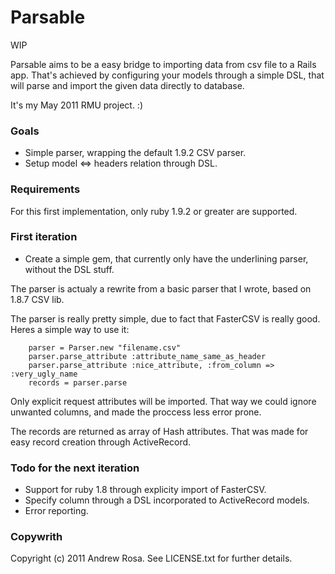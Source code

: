 Parsable
==========

WIP

Parsable aims to be a easy bridge to importing data from csv file to a
Rails app. That's achieved by configuring your models through a simple
DSL, that will parse and import the given data directly to database.

It's my May 2011 RMU project. :)

### Goals ###

* Simple parser, wrapping the default 1.9.2 CSV parser.
* Setup model <=> headers relation through DSL.

### Requirements ###

For this first implementation, only ruby 1.9.2 or greater are supported.

### First iteration ###

* Create a simple gem, that currently only have the underlining parser,
  without the DSL stuff.

The parser is actualy a rewrite from a basic parser that I wrote, based
on 1.8.7 CSV lib.

The parser is really pretty simple, due to fact that FasterCSV is really
good. Heres a simple way to use it:

        parser = Parser.new "filename.csv"
        parser.parse_attribute :attribute_name_same_as_header
        parser.parse_attribute :nice_attribute, :from_column => :very_ugly_name
        records = parser.parse

Only explicit request attributes will be imported. That way we could ignore unwanted columns, and made the proccess less error prone.

The records are returned as array of Hash attributes. That was made for
easy record creation through ActiveRecord.

### Todo for the next iteration ###

* Support for ruby 1.8 through explicity import of FasterCSV.
* Specify column through a DSL incorporated to ActiveRecord models.
* Error reporting.

### Copywrith ###

Copyright (c) 2011 Andrew Rosa. See LICENSE.txt for
further details.
